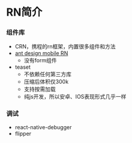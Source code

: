 # RN简介

### 组件库
- CRN，携程的rn框架，内置很多组件和方法
- [ant design mobile RN](https://rn.mobile.ant.design/docs/react/introduce-cn)
  - 没有form组件
- teaset
  - 不依赖任何第三方库
  - 压缩后体积仅300k
  - 支持按需加载
  - 纯js开发，所以安卓、IOS表现形式几乎一样

### 调试
- react-native-debugger
- flipper